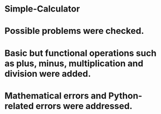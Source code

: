 # Simple-Calculator
# Possible problems were checked.
# Basic but functional operations such as plus, minus, multiplication and division were added.
# Mathematical errors and Python-related errors were addressed.
